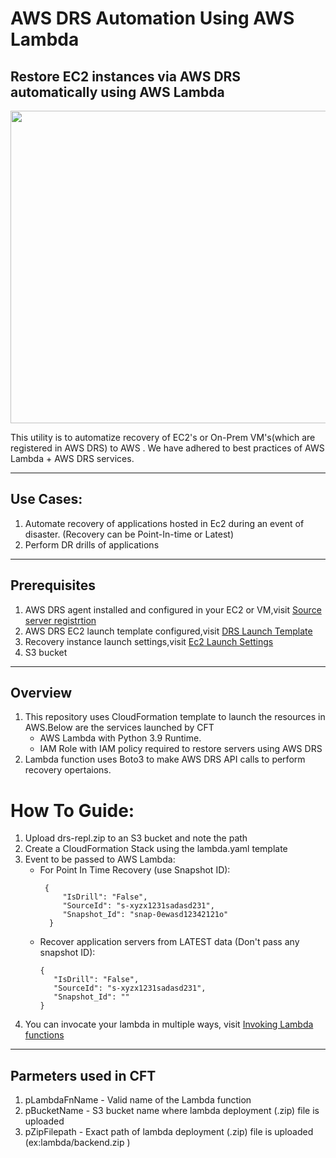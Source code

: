 # AWS DRS Automation Using AWS Lambda
##  Restore EC2 instances via AWS DRS automatically using AWS Lambda


  <img src = "https://github.com/vidyashankar13/aws-drs-automation/assets/50440333/68b3c9a2-4dd9-468b-9a0c-8ae534d36a09" width=750 height=500>


This utility is to automatize recovery of EC2's or On-Prem VM's(which are registered in AWS DRS) to AWS . We have adhered to best practices of AWS Lambda + AWS DRS services. 

---
## Use Cases:
1. Automate recovery of applications hosted in Ec2 during an event of disaster. (Recovery can be Point-In-time or Latest)
2. Perform DR drills of applications
---
## Prerequisites
1. AWS DRS agent installed and configured in your EC2 or VM,visit [Source server registrtion](https://docs.aws.amazon.com/drs/latest/userguide/agent-installation.html)
2. AWS DRS EC2 launch template configured,visit [DRS Launch Template](https://docs.aws.amazon.com/drs/latest/userguide/ec2-launch.html)
3. Recovery instance launch settings,visit [Ec2 Launch Settings](https://docs.aws.amazon.com/drs/latest/userguide/launching-target-servers.html)
4. S3 bucket 
---

##  Overview
1. This repository uses CloudFormation template to launch the resources in AWS.Below are the services launched by CFT
      - AWS Lambda with Python 3.9 Runtime.
      - IAM Role with IAM policy required to restore servers using AWS DRS
2. Lambda function uses Boto3 to make AWS DRS API calls to perform recovery opertaions.
 # How To Guide:
  1. Upload drs-repl.zip to an S3 bucket and note the path
  2. Create a CloudFormation Stack using the lambda.yaml template
  3. Event to be passed to AWS Lambda:
      - For Point In Time Recovery (use Snapshot ID):
         ```
          {
              "IsDrill": "False",
              "SourceId": "s-xyzx1231sadasd231",
              "Snapshot_Id": "snap-0ewasd12342121o"
           }
           ```
      - Recover application servers from LATEST data (Don't pass any snapshot ID):
           ```
           {
              "IsDrill": "False",
              "SourceId": "s-xyzx1231sadasd231",
              "Snapshot_Id": ""
           }
           ``` 
  4. You can invocate your lambda in multiple ways, visit [Invoking Lambda functions](https://docs.aws.amazon.com/lambda/latest/dg/lambda-invocation.html)
---
## Parmeters used in CFT
1. pLambdaFnName - Valid name of the Lambda function
2. pBucketName - S3 bucket name where lambda deployment (.zip) file is uploaded
3. pZipFilepath - Exact path of lambda deployment (.zip) file is uploaded (ex:lambda/backend.zip )






